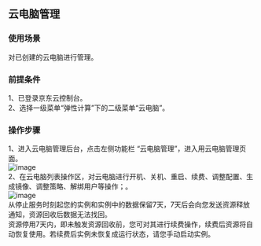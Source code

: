 ## 云电脑管理
### 使用场景
对已创建的云电脑进行管理。<br>
### 前提条件
1、已登录京东云控制台。<br>
2、选择一级菜单“弹性计算”下的二级菜单“云电脑”。<br>
### 操作步骤
1、进入云电脑管理后台，点击左侧功能栏  “云电脑管理”，进入用云电脑管理页面。<br>
![image](https://user-images.githubusercontent.com/103625856/190094811-07e64e94-12d5-49ef-8e8b-81f0f31b7b7c.png)<br>
2、在云电脑列表操作区，对云电脑进行开机、关机、重启、续费、调整配置、生成镜像、调整策略、解绑用户等操作；。<br>
![image](https://user-images.githubusercontent.com/103625856/190108200-893fa886-fdbe-4d3c-93b2-67865d1865f0.png)<br>
从停止服务时刻起您的实例和实例中的数据保留7天，7天后会向您发送资源释放通知，资源回收后数据无法找回。<br>
资源停用7天内，即未触发资源回收前，您可对其进行续费操作，续费后资源将自动恢复使用。若续费后实例未恢复成运行状态，请您手动启动实例。<br>

